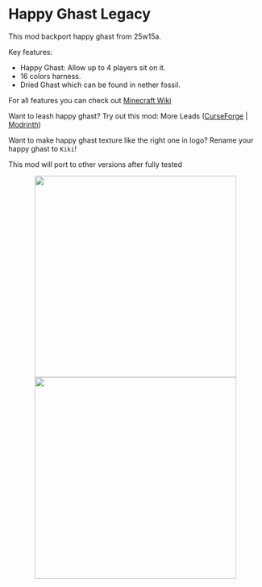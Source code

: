# Happy Ghast Legacy

This mod backport happy ghast from 25w15a.

Key features:

- Happy Ghast: Allow up to 4 players sit on it.
- 16 colors harness.
- Dried Ghast which can be found in nether fossil.

For all features you can check out [Minecraft Wiki](https://minecraft.wiki/w/Happy_Ghast)

Want to leash happy ghast? Try out this mod: More Leads ([CurseForge](https://www.curseforge.com/minecraft/mc-mods/moreleads) | [Modrinth](https://modrinth.com/mod/moreleads))

Want to make happy ghast texture like the right one in logo? Rename your happy ghast to `Kiki`!

This mod will port to other versions after fully tested

<div align=center><img src="https://raw.githubusercontent.com/IAFEnvoy/HappyGhastLegacy/refs/heads/master/img/1.webp" style="width:400px;text-align:center;" alt=""></img></div>

<div align=center><img src="https://raw.githubusercontent.com/IAFEnvoy/HappyGhastLegacy/refs/heads/master/img/2.webp" style="width:400px;text-align:center;" alt=""></img></div>
